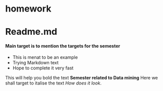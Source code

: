 # homework
<h1> Readme.md </h1> 
<h4> Main target is to mention the targets for the semester </h4>

* This is menat to be an example
* Trying Markdown text
* Hope to complete it very fast

This will help you bold the text **Semester related to Data mining**
Here we shall target to italise the text *How does it look*.
